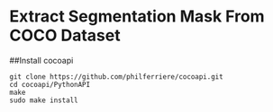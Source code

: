 # Extract Segmentation Mask From COCO Dataset

##Install cocoapi

```
git clone https://github.com/philferriere/cocoapi.git
cd cocoapi/PythonAPI
make
sudo make install

```

